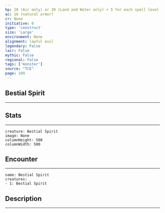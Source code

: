 ```yaml
---
hp: 20 (Air only) or 30 (Land and Water only) + 5 for each spell level above 2nd
ac: 16 (natural armor)
cr: None
initiative: 0
type: 'construct'    
size: 'Large'
environment: None
alignment: lawful evil
legendary: False
lair: False
mythic: False
regional: False
tags: ['monster']
source: "TCE"
page: 109
---
```


## Bestial Spirit
---



## Stats
---

```statblock
creature: Bestial Spirit
image: None
columnHeight: 500
columnWidth: 500
```

## Encounter
---

```encounter-table
name: Bestial Spirit
creatures:
- 1: Bestial Spirit
```

## Description
---




